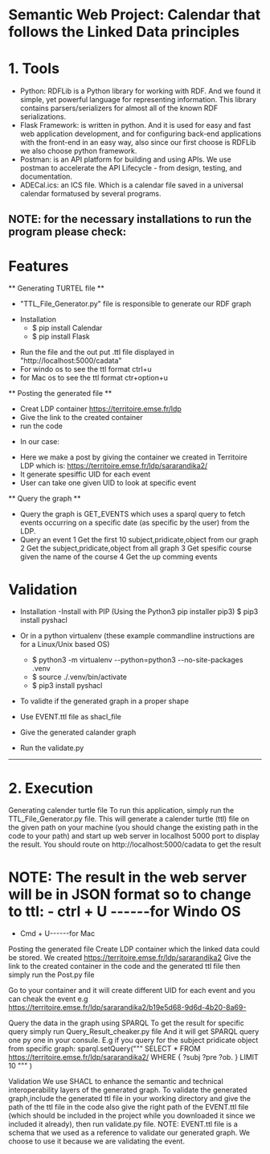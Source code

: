 # Semantic Web Project: Calendar that follows the Linked Data principles #


# 1. Tools

* Python: RDFLib is a Python library for working with RDF. And we found it simple, yet powerful language for representing information. This library contains
parsers/serializers for almost all of the known RDF serializations. 
* Flask Framework: is written in python. And it is used for easy and fast web application development, and for configuring back-end applications with the front-end
in an easy way, also since our first choose is RDFLib we also choose python framework.
* Postman: is an API platform for building and using APIs. We use postman to accelerate the API Lifecycle - from design, testing, and documentation. 
* ADECal.ics: an ICS file. Which is a calendar file saved in a universal calendar formatused by several programs. 

NOTE: for the necessary installations to run the program please check:
---------------------------------------
# Features

** Generating TURTEL file **
- "TTL_File_Generator.py" file is responsible to generate our RDF graph
* Installation 
  - $ pip install Calendar
  - $ pip install Flask
- Run the file and the out put .ttl file displayed in "http://localhost:5000/cadata"
- For windo os to see the ttl format ctrl+u
- for Mac os to see the ttl format ctr+option+u

** Posting the generated file **

- Creat LDP container https://territoire.emse.fr/ldp
- Give the link to the created container 
- run the code 
* In our case:
- Here we make a post by giving the container we created in Territoire LDP which is: https://territoire.emse.fr/ldp/sararandika2/ 
- It generate spesiffic UID for each event 
- User can take one given UID to look at specific event

** Query the graph **

- Query the graph is GET_EVENTS which uses a sparql query to fetch events occurring on a specific date (as specific by the user) from the LDP.
- Query an event 
  1 Get the first 10 subject,pridicate,object from our graph 
  2 Get the subject,pridicate,object from all graph 
  3 Get spesific course given the name of the course
  4 Get the up comming events


# Validation
* Installation
  -Install with PIP (Using the Python3 pip installer pip3)
   $ pip3 install pyshacl
- Or in a python virtualenv (these example commandline instructions are for a Linux/Unix based OS)
  - $ python3 -m virtualenv --python=python3 --no-site-packages .venv
  - $ source ./.venv/bin/activate
  - $ pip3 install pyshacl 

- To validte if the generated graph in a proper shape
- Use EVENT.ttl file as shacl_file 
- Give the generated calander graph
- Run the validate.py

----------------------------------


# 2. Execution

Generating calender turtle file
To run this application, simply run the TTL_File_Generator.py file. This will
generate a calender turtle (ttl) file on the given path on your machine (you should
change the existing path in the code to your path) and start up web server in localhost
5000 port to display the result. You should route on http://localhost:5000/cadata to get the result

# NOTE: The result in the web server will be in JSON format so to change to ttl: - ctrl + U ------for Windo OS
- Cmd + U------for Mac

Posting the generated file
Create LDP container which the linked data could be stored. We created https://territoire.emse.fr/ldp/sararandika2
Give the link to the created container in the code and the generated ttl file then simply
run the Post.py file


Go to your container and it will create different UID for each event and you can cheak
the event e.g https://territoire.emse.fr/ldp/sararandika2/b19e5d68-9d6d-4b20-8a69-

Query the data in the graph using SPARQL
To get the result for specific query simply run Query_Result_cheaker.py file
And it will get SPARQL query one py one in your consule. E.g if you query for the subject pridicate object from specific graph:
sparql.setQuery(""" SELECT * FROM <https://territoire.emse.fr/ldp/sararandika2/>
WHERE { ?subj ?pre ?ob. }
LIMIT 10
"""
)


Validation
We use SHACL to enhance the semantic and technical interoperability layers of the
generated graph. To validate the generated graph,include the generated ttl file in your working
directory and give the path of the ttl file in the code also give the right path of the
EVENT.ttl file (which should be included in the project while you downloaded it
since we included it already), then run validate.py file. NOTE: EVENT.ttl file is a schema that we used as a reference to validate our
generated graph. We choose to use it because we are validating the event.
